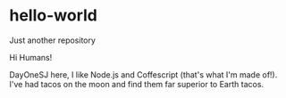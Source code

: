 # hello-world
Just another repository

Hi Humans!

DayOneSJ here, I like Node.js and Coffescript (that's what I'm made of!).
I've had tacos on the moon and find them far superior to Earth tacos.
